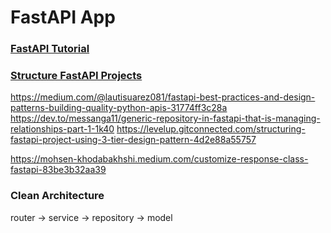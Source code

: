 # FastAPI App

### [FastAPI Tutorial](https://fastapi.tiangolo.com/tutorial/)
### [Structure FastAPI Projects](https://medium.com/@amirm.lavasani/how-to-structure-your-fastapi-projects-0219a6600a8f)
https://medium.com/@lautisuarez081/fastapi-best-practices-and-design-patterns-building-quality-python-apis-31774ff3c28a
https://dev.to/messanga11/generic-repository-in-fastapi-that-is-managing-relationships-part-1-1k40
https://levelup.gitconnected.com/structuring-fastapi-project-using-3-tier-design-pattern-4d2e88a55757

https://mohsen-khodabakhshi.medium.com/customize-response-class-fastapi-83be3b32aa39

### Clean Architecture
router -> service -> repository -> model